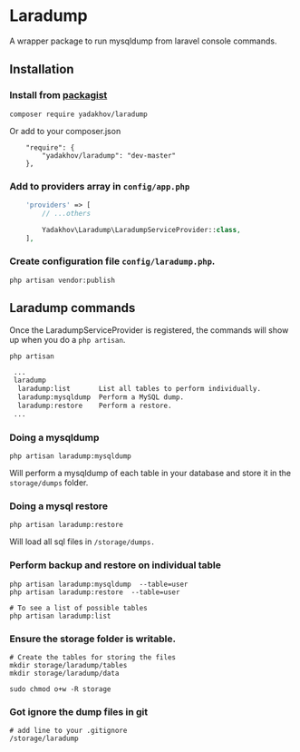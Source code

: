 # Laradump 

A wrapper package to run mysqldump from laravel console commands.

## Installation

### Install from [packagist](https://packagist.org/packages/yadakhov/laradump)

```
composer require yadakhov/laradump
```

Or add to your composer.json

```
    "require": {
        "yadakhov/laradump": "dev-master"
    },
```

### Add to providers array in `config/app.php`

```php
    'providers' => [
        // ...others

        Yadakhov\Laradump\LaradumpServiceProvider::class,
    ],
```

### Create configuration file `config/laradump.php`.

```
php artisan vendor:publish
```

## Laradump commands

Once the LaradumpServiceProvider is registered, the commands will show up when you do a `php artisan`.

```
php artisan
```

```bash
 ...
 laradump
  laradump:list       List all tables to perform individually.
  laradump:mysqldump  Perform a MySQL dump.
  laradump:restore    Perform a restore.
 ...
```

### Doing a mysqldump

```
php artisan laradump:mysqldump
```

Will perform a mysqldump of each table in your database and store it in the `storage/dumps` folder.

### Doing a mysql restore

```
php artisan laradump:restore
```

Will load all sql files in `/storage/dumps.`

### Perform backup and restore on individual table

```
php artisan laradump:mysqldump  --table=user
php artisan laradump:restore  --table=user

# To see a list of possible tables
php artisan laradump:list 
```

### Ensure the storage folder is writable.

```
# Create the tables for storing the files
mkdir storage/laradump/tables
mkdir storage/laradump/data

sudo chmod o+w -R storage
```

### Got ignore the dump files in git

```
# add line to your .gitignore
/storage/laradump
```
